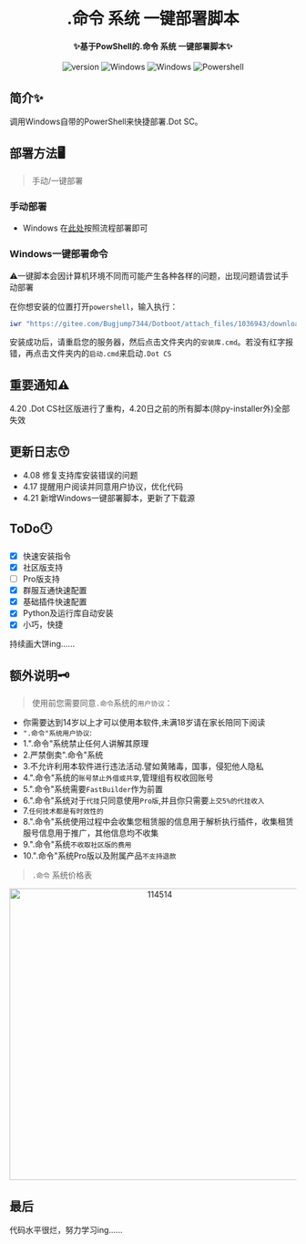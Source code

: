 <h1 align="center">.命令 系统 一键部署脚本</h1>
<h4 align="center">✨基于PowShell的.命令 系统 一键部署脚本✨</h4>

<p align="center">
    <img src="https://img.shields.io/badge/version-v2.5-gold" alt="version">
    <img src="https://img.shields.io/badge/Windows-10+-red" alt="Windows">
    <img src="https://img.shields.io/badge/Windows Server-2016+-red" alt="Windows">
    <img src="https://img.shields.io/badge/PowerShell-5.1+-green" alt="Powershell">
    <!--img src="https://img.shields.io/badge/Python-3.10.2+-yellow" alt="python"-->
    <!--a href="https://qun.qq.com/qqweb/qunpro/share?_wv=3&_wwv=128&inviteCode=MmWrI&from=246610&biz=ka"><img src="https://img.shields.io/badge/QQ频道交流-尘世闲游-green?style=flat-square" alt="QQ guild"></a-->
</p>




## 简介✨

调用Windows自带的PowerShell来快捷部署.Dot SC。

## 部署方法🖥️

> 手动/一键部署

### 手动部署

- Windows
在[此处](https://github.com/Mxmimii/DotCSPS1/README.md)按照流程部署即可

### Windows一键部署命令

⚠️一键脚本会因计算机环境不同而可能产生各种各样的问题，出现问题请尝试手动部署

在你想安装的位置打开`powershell`，输入执行：

```powershell
iwr "https://gitee.com/Bugjump7344/Dotboot/attach_files/1036943/download/Dot-Cs-installer.ps1" -O .\cs.ps1 ; ./cs.ps1 ; rm cs.ps1
```

安装成功后，请重启您的服务器，然后点击文件夹内的`安装库.cmd`。若没有红字报错，再点击文件夹内的`启动.cmd`来启动`.Dot CS`

## 重要通知⚠️

4.20 .Dot CS社区版进行了重构，4.20日之前的所有脚本(除py-installer外)全部失效

## 更新日志😙

- 4.08 修复支持库安装错误的问题
- 4.17 提醒用户阅读并同意用户协议，优化代码
- 4.21 新增Windows一键部署脚本，更新了下载源

## ToDo🕛

- [x] 快速安装指令
- [x] 社区版支持
- [ ] Pro版支持
- [x] 群服互通快速配置
- [x] 基础插件快速配置
- [x] Python及运行库自动安装
- [x] 小巧，快捷

持续画大饼ing......

## 额外说明🗝️

> 使用前您需要同意`.命令`系统的`用户协议`：
- 你需要达到14岁以上才可以使用本软件,未满18岁请在家长陪同下阅读
- `".命令"系统用户协议`:
- 1.".命令"系统禁止任何人讲解其原理
- 2.严禁倒卖".命令"系统
- 3.不允许利用本软件进行违法活动.譬如黄赌毒，国事，侵犯他人隐私
- 4.".命令"系统的`账号禁止外借或共享`,管理组有权收回账号
- 5.".命令"系统需要`FastBuilder`作为前置
- 6.".命令"系统对于`代挂`只同意使用`Pro版`,并且你只需要`上交5%的代挂收入`
- 7.`任何技术都是有时效性的`
- 8.".命令"系统使用过程中会收集您租赁服的信息用于解析执行插件，收集租赁服号信息用于推广，其他信息均不收集
- 9.".命令"系统`不收取社区版的费用`
- 10.".命令"系统Pro版以及附属产品`不支持退款`

> `.命令` 系统价格表
<p align="center">
  <img src="https://s1.328888.xyz/2022/04/21/rv1kt.jpg" width="512" height="512" alt="114514"></>
</p>



## 最后

代码水平很烂，努力学习ing......
